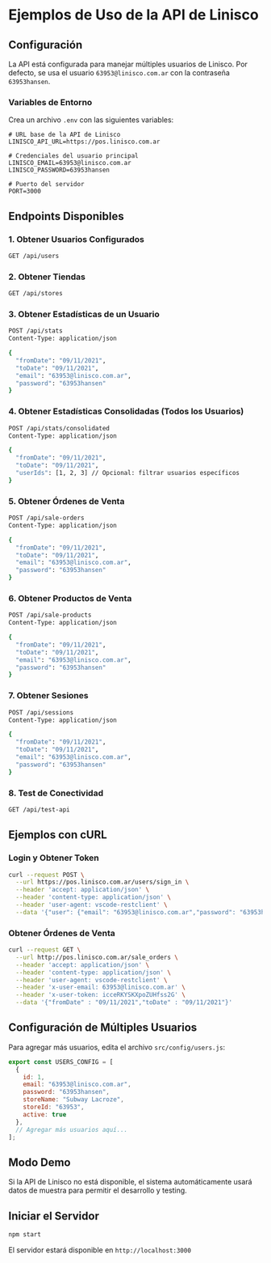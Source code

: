 # Ejemplos de Uso de la API de Linisco

## Configuración

La API está configurada para manejar múltiples usuarios de Linisco. Por defecto, se usa el usuario `63953@linisco.com.ar` con la contraseña `63953hansen`.

### Variables de Entorno

Crea un archivo `.env` con las siguientes variables:

```env
# URL base de la API de Linisco
LINISCO_API_URL=https://pos.linisco.com.ar

# Credenciales del usuario principal
LINISCO_EMAIL=63953@linisco.com.ar
LINISCO_PASSWORD=63953hansen

# Puerto del servidor
PORT=3000
```

## Endpoints Disponibles

### 1. Obtener Usuarios Configurados
```bash
GET /api/users
```

### 2. Obtener Tiendas
```bash
GET /api/stores
```

### 3. Obtener Estadísticas de un Usuario
```bash
POST /api/stats
Content-Type: application/json

{
  "fromDate": "09/11/2021",
  "toDate": "09/11/2021",
  "email": "63953@linisco.com.ar",
  "password": "63953hansen"
}
```

### 4. Obtener Estadísticas Consolidadas (Todos los Usuarios)
```bash
POST /api/stats/consolidated
Content-Type: application/json

{
  "fromDate": "09/11/2021",
  "toDate": "09/11/2021",
  "userIds": [1, 2, 3] // Opcional: filtrar usuarios específicos
}
```

### 5. Obtener Órdenes de Venta
```bash
POST /api/sale-orders
Content-Type: application/json

{
  "fromDate": "09/11/2021",
  "toDate": "09/11/2021",
  "email": "63953@linisco.com.ar",
  "password": "63953hansen"
}
```

### 6. Obtener Productos de Venta
```bash
POST /api/sale-products
Content-Type: application/json

{
  "fromDate": "09/11/2021",
  "toDate": "09/11/2021",
  "email": "63953@linisco.com.ar",
  "password": "63953hansen"
}
```

### 7. Obtener Sesiones
```bash
POST /api/sessions
Content-Type: application/json

{
  "fromDate": "09/11/2021",
  "toDate": "09/11/2021",
  "email": "63953@linisco.com.ar",
  "password": "63953hansen"
}
```

### 8. Test de Conectividad
```bash
GET /api/test-api
```

## Ejemplos con cURL

### Login y Obtener Token
```bash
curl --request POST \
  --url https://pos.linisco.com.ar/users/sign_in \
  --header 'accept: application/json' \
  --header 'content-type: application/json' \
  --header 'user-agent: vscode-restclient' \
  --data '{"user": {"email": "63953@linisco.com.ar","password": "63953hansen"}}'
```

### Obtener Órdenes de Venta
```bash
curl --request GET \
  --url http://pos.linisco.com.ar/sale_orders \
  --header 'accept: application/json' \
  --header 'content-type: application/json' \
  --header 'user-agent: vscode-restclient' \
  --header 'x-user-email: 63953@linisco.com.ar' \
  --header 'x-user-token: icceRKYSKXpoZUHfss2G' \
  --data '{"fromDate" : "09/11/2021","toDate" : "09/11/2021"}'
```

## Configuración de Múltiples Usuarios

Para agregar más usuarios, edita el archivo `src/config/users.js`:

```javascript
export const USERS_CONFIG = [
  {
    id: 1,
    email: "63953@linisco.com.ar",
    password: "63953hansen",
    storeName: "Subway Lacroze",
    storeId: "63953",
    active: true
  },
  // Agregar más usuarios aquí...
];
```

## Modo Demo

Si la API de Linisco no está disponible, el sistema automáticamente usará datos de muestra para permitir el desarrollo y testing.

## Iniciar el Servidor

```bash
npm start
```

El servidor estará disponible en `http://localhost:3000`
